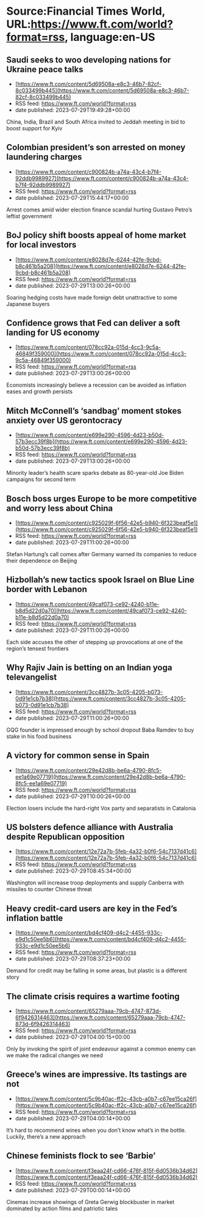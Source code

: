 # Source:Financial Times World, URL:https://www.ft.com/world?format=rss, language:en-US

## Saudi seeks to woo developing nations for Ukraine peace talks
 - [https://www.ft.com/content/5d69508a-e8c3-46b7-82cf-8c033499b445](https://www.ft.com/content/5d69508a-e8c3-46b7-82cf-8c033499b445)
 - RSS feed: https://www.ft.com/world?format=rss
 - date published: 2023-07-29T19:49:28+00:00

China, India, Brazil and South Africa invited to Jeddah meeting in bid to boost support for Kyiv

## Colombian president’s son arrested on money laundering charges
 - [https://www.ft.com/content/c900824b-a74a-43c4-b7f4-92ddb9989927](https://www.ft.com/content/c900824b-a74a-43c4-b7f4-92ddb9989927)
 - RSS feed: https://www.ft.com/world?format=rss
 - date published: 2023-07-29T15:44:17+00:00

Arrest comes amid wider election finance scandal hurting Gustavo Petro’s leftist government

## BoJ policy shift boosts appeal of home market for local investors
 - [https://www.ft.com/content/e8028d7e-6244-42fe-9cbd-b8c461b5a208](https://www.ft.com/content/e8028d7e-6244-42fe-9cbd-b8c461b5a208)
 - RSS feed: https://www.ft.com/world?format=rss
 - date published: 2023-07-29T13:00:26+00:00

Soaring hedging costs have made foreign debt unattractive to some Japanese buyers

## Confidence grows that Fed can deliver a soft landing for US economy
 - [https://www.ft.com/content/078cc92a-015d-4cc3-9c5a-46849f359000](https://www.ft.com/content/078cc92a-015d-4cc3-9c5a-46849f359000)
 - RSS feed: https://www.ft.com/world?format=rss
 - date published: 2023-07-29T13:00:26+00:00

Economists increasingly believe a recession can be avoided as inflation eases and growth persists

## Mitch McConnell’s ‘sandbag’ moment stokes anxiety over US gerontocracy
 - [https://www.ft.com/content/e699e290-4596-4d23-b50d-57b3ecc39f8b](https://www.ft.com/content/e699e290-4596-4d23-b50d-57b3ecc39f8b)
 - RSS feed: https://www.ft.com/world?format=rss
 - date published: 2023-07-29T13:00:26+00:00

Minority leader’s health scare sparks debate as 80-year-old Joe Biden campaigns for second term

## Bosch boss urges Europe to be more competitive and worry less about China
 - [https://www.ft.com/content/c925029f-6f56-42e5-b940-6f323beaf5e1](https://www.ft.com/content/c925029f-6f56-42e5-b940-6f323beaf5e1)
 - RSS feed: https://www.ft.com/world?format=rss
 - date published: 2023-07-29T11:00:26+00:00

Stefan Hartung’s call comes after Germany warned its companies to reduce their dependence on Beijing

## Hizbollah’s new tactics spook Israel on Blue Line border with Lebanon
 - [https://www.ft.com/content/49caf073-ce92-4240-b11e-b8d5d22d0a70](https://www.ft.com/content/49caf073-ce92-4240-b11e-b8d5d22d0a70)
 - RSS feed: https://www.ft.com/world?format=rss
 - date published: 2023-07-29T11:00:26+00:00

Each side accuses the other of stepping up provocations at one of the region’s tensest frontiers

## Why Rajiv Jain is betting on an Indian yoga televangelist
 - [https://www.ft.com/content/3cc4827b-3c05-4205-b073-0d91e1cb7b38](https://www.ft.com/content/3cc4827b-3c05-4205-b073-0d91e1cb7b38)
 - RSS feed: https://www.ft.com/world?format=rss
 - date published: 2023-07-29T11:00:26+00:00

GQG founder is impressed enough by school dropout Baba Ramdev to buy stake in his food business

## A victory for common sense in Spain
 - [https://www.ft.com/content/29e42d8b-be6a-4790-8fc5-ee1a69e07719](https://www.ft.com/content/29e42d8b-be6a-4790-8fc5-ee1a69e07719)
 - RSS feed: https://www.ft.com/world?format=rss
 - date published: 2023-07-29T10:00:26+00:00

Election losers include the hard-right Vox party and separatists in Catalonia

## US bolsters defence alliance with Australia despite Republican opposition
 - [https://www.ft.com/content/12e72a7b-5feb-4a32-b0f6-54c7137d41c6](https://www.ft.com/content/12e72a7b-5feb-4a32-b0f6-54c7137d41c6)
 - RSS feed: https://www.ft.com/world?format=rss
 - date published: 2023-07-29T08:45:34+00:00

Washington will increase troop deployments and supply Canberra with missiles to counter Chinese threat

## Heavy credit-card users are key in the Fed’s inflation battle
 - [https://www.ft.com/content/bd4cf409-d4c2-4455-933c-e9d1c50ee5b6](https://www.ft.com/content/bd4cf409-d4c2-4455-933c-e9d1c50ee5b6)
 - RSS feed: https://www.ft.com/world?format=rss
 - date published: 2023-07-29T08:37:23+00:00

Demand for credit may be falling in some areas, but plastic is a different story

## The climate crisis requires a wartime footing
 - [https://www.ft.com/content/65279aaa-79cb-4747-873d-6f9426314463](https://www.ft.com/content/65279aaa-79cb-4747-873d-6f9426314463)
 - RSS feed: https://www.ft.com/world?format=rss
 - date published: 2023-07-29T04:00:15+00:00

Only by invoking the spirit of joint endeavour against a common enemy can we make the radical changes we need

## Greece’s wines are impressive. Its tastings are not
 - [https://www.ft.com/content/5c9b40ac-ff2c-43cb-a0b7-c67ee15ca26f](https://www.ft.com/content/5c9b40ac-ff2c-43cb-a0b7-c67ee15ca26f)
 - RSS feed: https://www.ft.com/world?format=rss
 - date published: 2023-07-29T04:00:14+00:00

It’s hard to recommend wines when you don’t know what’s in the bottle. Luckily, there’s a new approach

## Chinese feminists flock to see ‘Barbie’
 - [https://www.ft.com/content/f3eaa24f-cd66-476f-815f-6d0536b34d62](https://www.ft.com/content/f3eaa24f-cd66-476f-815f-6d0536b34d62)
 - RSS feed: https://www.ft.com/world?format=rss
 - date published: 2023-07-29T00:00:14+00:00

Cinemas increase showings of Greta Gerwig blockbuster in market dominated by action films and patriotic tales

